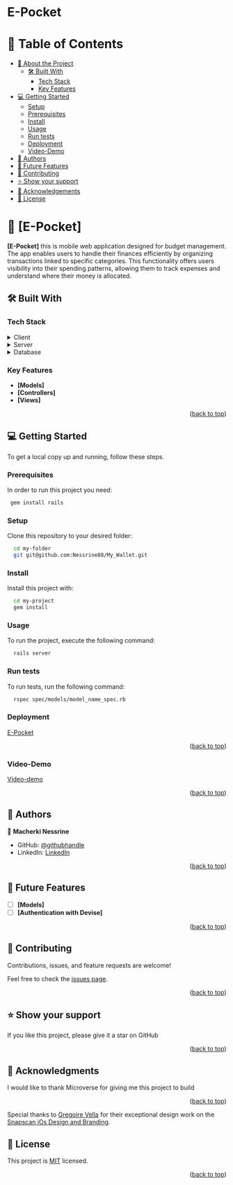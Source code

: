 <h1>E-Pocket</h1>

<a name="readme-top"></a>

# 📗 Table of Contents

- [📖 About the Project](#about-project)
  - [🛠 Built With](#built-with)
    - [Tech Stack](#tech-stack)
    - [Key Features](#key-features)
- [💻 Getting Started](#getting-started)
  - [Setup](#setup)
  - [Prerequisites](#prerequisites)
  - [Install](#install)
  - [Usage](#usage)
  - [Run tests](#run-tests)
  - [Deployment](#triangular_flag_on_post-deployment)
  - [Video-Demo](Video-Demo)
- [👥 Authors](#authors)
- [🔭 Future Features](#future-features)
- [🤝 Contributing](#contributing)
- [⭐️ Show your support](#support)
- [🙏 Acknowledgements](#acknowledgements)
- [📝 License](#license)

# 📖 [E-Pocket] <a name="about-project"></a>

**[E-Pocket]**
 this is mobile web application designed for budget management. The app enables users to handle their finances efficiently by organizing transactions linked to specific categories. This functionality offers users visibility into their spending patterns, allowing them to track expenses and understand where their money is allocated.

## 🛠 Built With <a name="built-with"></a>

### Tech Stack <a name="tech-stack"></a>

<details>
  <summary>Client</summary>
  <ul>
    <li><a href="https://developer.mozilla.org/en-US/docs/Web/HTML">HTML</a></li>
     <li><a href="https://developer.mozilla.org/en-US/docs/Web/css">CSS</a></li>
  </ul>
</details>

<details>
  <summary>Server</summary>
  <ul>
    <li><a href="https://guides.rubyonrails.org/">Rails</a></li>
  </ul>
</details>

<details>
<summary>Database</summary>
  <ul>
    <li><a href="https://www.postgresql.org/">PostgreSQL</a></li>
  </ul>
</details>

### Key Features <a name="key-features"></a>

- **[Models]**
- **[Controllers]**
- **[Views]**

<p align="right">(<a href="#readme-top">back to top</a>)</p>

## 💻 Getting Started <a name="getting-started"></a>

To get a local copy up and running, follow these steps.

### Prerequisites

In order to run this project you need:

```sh
 gem install rails
```

### Setup

Clone this repository to your desired folder:

```sh
  cd my-folder
  git git@github.com:Nessrine88/My_Wallet.git
```

### Install

Install this project with:

```sh
  cd my-project
  gem install
```

### Usage

To run the project, execute the following command:

```sh
  rails server
```

### Run tests

To run tests, run the following command:

```sh
  rspec spec/models/model_name_spec.rb
```

### Deployment

[E-Pocket](https://my-budget-ror-app.onrender.com/users/sign_up)
<!--
Example:

```sh

```
 -->
 <p align="right">(<a href="#readme-top">back to top</a>)</p>
 
### Video-Demo
 [Video-demo](https://www.loom.com/share/e67f9382573c4a8598f847a466b48427?sid=73011810-c223-4ec1-ba88-1d95342874b5)

<p align="right">(<a href="#readme-top">back to top</a>)</p>

<!-- AUTHORS -->

## 👥 Authors <a name="authors"></a>

👤 **Macherki Nessrine**

- GitHub: [@githubhandle](https://github.com/Nessrine88)
- LinkedIn: [LinkedIn](https://www.linkedin.com/in/nessrine-macherki-86959196/)

<p align="right">(<a href="#readme-top">back to top</a>)</p>

<!-- FUTURE FEATURES -->

## 🔭 Future Features <a name="future-features"></a>

- [ ] **[Models]**
- [ ] **[Authentication with Devise]**

<p align="right">(<a href="#readme-top">back to top</a>)</p>

<!-- CONTRIBUTING -->

## 🤝 Contributing <a name="contributing"></a>

Contributions, issues, and feature requests are welcome!

Feel free to check the [issues page](https://github.com/Nessrine88/My_Wallet/issues).

<p align="right">(<a href="#readme-top">back to top</a>)</p>

## ⭐️ Show your support <a name="support"></a>

If you like this project, please give it a star on GitHub

<p align="right">(<a href="#readme-top">back to top</a>)</p>

## 🙏 Acknowledgments <a name="acknowledgements"></a>

I would like to thank Microverse for giving me this project to build

<p align="right">(<a href="#readme-top">back to top</a>)</p>

<!-- LICENSE -->
Special thanks to [Gregoire Vella](https://www.behance.net/gregoirevella) for their exceptional design work on the [Snapscan iOs Design and Branding](https://www.behance.net/gallery/19759151/Snapscan-iOs-design-and-branding?tracking_source=).
## 📝 License <a name="license"></a>

This project is [MIT](./LICENSE.md) licensed.

<p align="right">(<a href="#readme-top">back to top</a>)</p>

